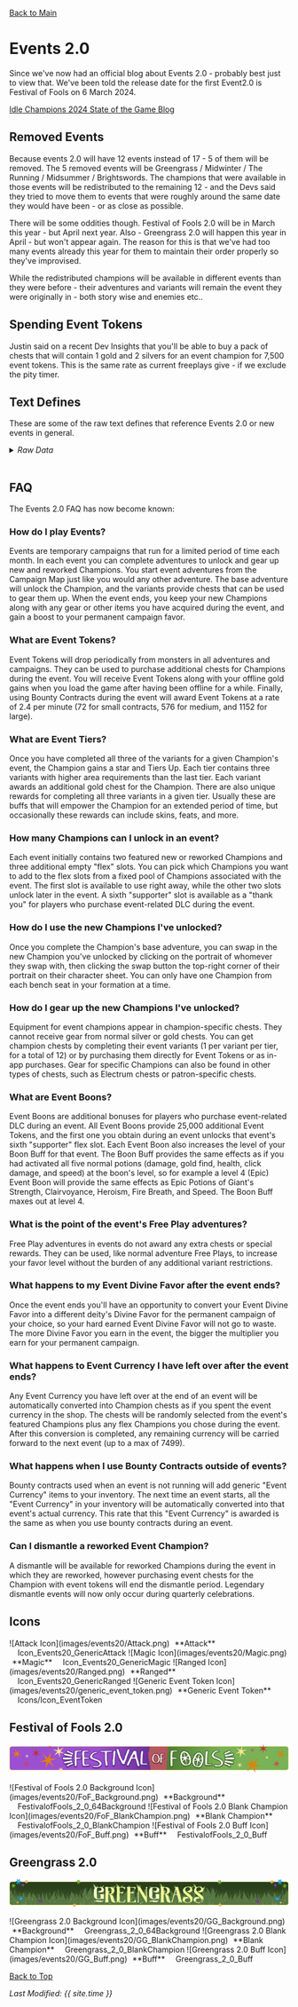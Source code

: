 [Back to Main](index.md)

# Events 2.0

Since we've now had an official blog about Events 2.0 - probably best just to view that. We've been told the release date for the first Event2.0 is Festival of Fools on 6 March 2024.

[Idle Champions 2024 State of the Game Blog](https://codenameentertainment.com/?page=idle_champions&post_id=1636#blog)

## Removed Events

Because events 2.0 will have 12 events instead of 17 - 5 of them will be removed. The 5 removed events will be Greengrass / Midwinter / The Running / Midsummer / Brightswords. The champions that were available in those events will be redistributed to the remaining 12 - and the Devs said they tried to move them to events that were roughly around the same date they would have been - or as close as possible.

There will be some oddities though. Festival of Fools 2.0 will be in March this year - but April next year. Also - Greengrass 2.0 will happen this year in April - but won't appear again. The reason for this is that we've had too many events already this year for them to maintain their order properly so they've improvised.

While the redistributed champions will be available in different events than they were before - their adventures and variants will remain the event they were originally in - both story wise and enemies etc..

## Spending Event Tokens

Justin said on a recent Dev Insights that you'll be able to buy a pack of chests that will contain 1 gold and 2 silvers for an event champion for 7,500 event tokens. This is the same rate as current freeplays give - if we exclude the pity timer.

## Text Defines

These are some of the raw text defines that reference Events 2.0 or new events in general.

<details><summary><em>Raw Data</em></summary>
<p>
<pre>
{
    "id": 5471,
    "key": "events_2_faq_title",
    "contents": "Event FAQ"
}
{
    "id": 5472,
    "key": "events_2_faq",
    "contents": "<span class=\"italic_title\">How do I play Events?</span> \r\n\r\nEvents are temporary campaigns that run for a limited period of time each month. In each event you can complete adventures to unlock and gear up new and reworked Champions. You start event adventures from the Campaign Map just like you would any other adventure. The base adventure will unlock the Champion, and the variants provide chests that can be used to gear them up. When the event ends, you keep your new Champions along with any gear or other items you have acquired during the event, and gain a boost to your permanent campaign favor.\r\n\r\n<span class=\"italic_title\">What are Event Tokens?</span> \r\n\r\nEvent Tokens will drop periodically from monsters in all adventures and campaigns. They can be used to purchase additional chests for Champions during the event. You will receive Event Tokens along with your offline gold gains when you load the game after having been offline for a while. Finally, using Bounty Contracts during the event will award Event Tokens at a rate of 2.4 per minute (72 for small contracts, 576 for medium, and 1152 for large).\r\n\r\n<span class=\"italic_title\">What are Event Tiers?</span> \r\n\r\nOnce you have completed all three of the variants for a given Champion's event, the Champion gains a star and Tiers Up. Each tier contains three variants with higher area requirements than the last tier. Each variant awards an additional gold chest for the Champion. There are also unique rewards for completing all three variants in a given tier. Usually these are buffs that will empower the Champion for an extended period of time, but occasionally these rewards can include skins, feats, and more.\r\n\r\n<span class=\"italic_title\">How many Champions can I unlock in an event?</span> \r\n\r\nEach event initially contains two featured new or reworked Champions and three additional empty \"flex\" slots. You can pick which Champions you want to add to the flex slots from a fixed pool of Champions associated with the event. The first slot is available to use right away, while the other two slots unlock later in the event.  A sixth \"supporter\" slot is available as a \"thank you\" for players who purchase event-related DLC during the event.\r\n\r\n<span class=\"italic_title\">How do I use the new Champions I've unlocked?</span> \r\n\r\nOnce you complete the Champion's base adventure, you can swap in the new Champion you've unlocked by clicking on the portrait of whomever they swap with, then clicking the swap button the top-right corner of their portrait on their character sheet. You can only have one Champion from each bench seat in your formation at a time.\r\n\r\n<span class=\"italic_title\">How do I gear up the new Champions I've unlocked?</span>\r\n\r\nEquipment for event champions appear in champion-specific chests. They cannot receive gear from normal silver or gold chests. You can get champion chests by completing their event variants (1 per variant per tier, for a total of 12) or by purchasing them directly for Event Tokens or as in-app purchases. Gear for specific Champions can also be found in other types of chests, such as Electrum chests or patron-specific chests.\r\n\r\n<span class=\"italic_title\">What are Event Boons?</span>\r\n\r\nEvent Boons are additional bonuses for players who purchase event-related DLC during an event. All Event Boons provide 25,000 additional Event Tokens, and the first one you obtain during an event unlocks that event's sixth \"supporter\" flex slot. Each Event Boon also increases the level of your Boon Buff for that event. The Boon Buff provides the same effects as if you had activated all five normal potions (damage, gold find, health, click damage, and speed) at the boon's level, so for example a level 4 (Epic) Event Boon will provide the same effects as Epic Potions of Giant's Strength, Clairvoyance, Heroism, Fire Breath, and Speed. The Boon Buff maxes out at level 4.\r\n\r\n<span class=\"italic_title\">What is the point of the event's Free Play adventures?</span> \r\n\r\nFree Play adventures in events do not award any extra chests or special rewards. They can be used, like normal adventure Free Plays, to increase your favor level without the burden of any additional variant restrictions.\r\n\r\n<span class=\"italic_title\">What happens to my Event Divine Favor after the event ends?</span>\r\n\r\nOnce the event ends you'll have an opportunity to convert your Event Divine Favor into a different deity's Divine Favor for the permanent campaign of your choice, so your hard earned Event Divine Favor will not go to waste. The more Divine Favor you earn in the event, the bigger the multiplier you earn for your permanent campaign.\r\n\r\n<span class=\"italic_title\">What happens to Event Currency I have left over after the event ends?</span>\r\n\r\nAny Event Currency you have left over at the end of an event will be automatically converted into Champion chests as if you spent the event currency in the shop. The chests will be randomly selected from the event's featured Champions plus any flex Champions you chose during the event. After this conversion is completed, any remaining currency will be carried forward to the next event (up to a max of 7499).\r\n\r\n<span class=\"italic_title\">What happens when I use Bounty Contracts outside of events?</span>\r\n\r\nBounty contracts used when an event is not running will add generic \"Event Currency\" items to your inventory. The next time an event starts, all the \"Event Currency\" in your inventory will be automatically converted into that event's actual currency.  This rate that  this \"Event Currency\" is awarded is the same as when you use bounty contracts during an event.\r\n\r\n<span class=\"italic_title\">Can I dismantle a reworked Event Champion?</span>\r\n\r\nA dismantle will be available for reworked Champions during the event in which they are reworked, however purchasing event chests for the Champion with event tokens will end the dismantle period. Legendary dismantle events will now only occur during quarterly celebrations."
}
{
    "id": 5463,
    "key": "events_2_achievement_box_msg",
    "contents": "Each achievement increases the damage of all Champions by 1%"
}
{
    "id": 5458,
    "key": "supporter_flex_slot_locked_msg",
    "contents": "Unlock the supporter slot now by purchasing DLC containing an event boost"
}
{
    "id": 5440,
    "key": "getting_event_details",
    "contents": "Getting event details..."
}
{
    "id": 5489,
    "key": "events_pick_champion_confirmation",
    "contents": "Are you sure you want to pick $heroName?"
}
</pre>
</p>
</details>
<br>

## FAQ

The Events 2.0 FAQ has now become known:

### How do I play Events?

Events are temporary campaigns that run for a limited period of time each month. In each event you can complete adventures to unlock and gear up new and reworked Champions. You start event adventures from the Campaign Map just like you would any other adventure. The base adventure will unlock the Champion, and the variants provide chests that can be used to gear them up. When the event ends, you keep your new Champions along with any gear or other items you have acquired during the event, and gain a boost to your permanent campaign favor.

### What are Event Tokens?

Event Tokens will drop periodically from monsters in all adventures and campaigns. They can be used to purchase additional chests for Champions during the event. You will receive Event Tokens along with your offline gold gains when you load the game after having been offline for a while. Finally, using Bounty Contracts during the event will award Event Tokens at a rate of 2.4 per minute (72 for small contracts, 576 for medium, and 1152 for large).

### What are Event Tiers?

Once you have completed all three of the variants for a given Champion's event, the Champion gains a star and Tiers Up. Each tier contains three variants with higher area requirements than the last tier. Each variant awards an additional gold chest for the Champion. There are also unique rewards for completing all three variants in a given tier. Usually these are buffs that will empower the Champion for an extended period of time, but occasionally these rewards can include skins, feats, and more.

### How many Champions can I unlock in an event?

Each event initially contains two featured new or reworked Champions and three additional empty "flex" slots. You can pick which Champions you want to add to the flex slots from a fixed pool of Champions associated with the event. The first slot is available to use right away, while the other two slots unlock later in the event.  A sixth "supporter" slot is available as a "thank you" for players who purchase event-related DLC during the event.

### How do I use the new Champions I've unlocked?

Once you complete the Champion's base adventure, you can swap in the new Champion you've unlocked by clicking on the portrait of whomever they swap with, then clicking the swap button the top-right corner of their portrait on their character sheet. You can only have one Champion from each bench seat in your formation at a time.

### How do I gear up the new Champions I've unlocked?

Equipment for event champions appear in champion-specific chests. They cannot receive gear from normal silver or gold chests. You can get champion chests by completing their event variants (1 per variant per tier, for a total of 12) or by purchasing them directly for Event Tokens or as in-app purchases. Gear for specific Champions can also be found in other types of chests, such as Electrum chests or patron-specific chests.

### What are Event Boons?

Event Boons are additional bonuses for players who purchase event-related DLC during an event. All Event Boons provide 25,000 additional Event Tokens, and the first one you obtain during an event unlocks that event's sixth "supporter" flex slot. Each Event Boon also increases the level of your Boon Buff for that event. The Boon Buff provides the same effects as if you had activated all five normal potions (damage, gold find, health, click damage, and speed) at the boon's level, so for example a level 4 (Epic) Event Boon will provide the same effects as Epic Potions of Giant's Strength, Clairvoyance, Heroism, Fire Breath, and Speed. The Boon Buff maxes out at level 4.

### What is the point of the event's Free Play adventures?

Free Play adventures in events do not award any extra chests or special rewards. They can be used, like normal adventure Free Plays, to increase your favor level without the burden of any additional variant restrictions.

### What happens to my Event Divine Favor after the event ends?

Once the event ends you'll have an opportunity to convert your Event Divine Favor into a different deity's Divine Favor for the permanent campaign of your choice, so your hard earned Event Divine Favor will not go to waste. The more Divine Favor you earn in the event, the bigger the multiplier you earn for your permanent campaign.

### What happens to Event Currency I have left over after the event ends?

Any Event Currency you have left over at the end of an event will be automatically converted into Champion chests as if you spent the event currency in the shop. The chests will be randomly selected from the event's featured Champions plus any flex Champions you chose during the event. After this conversion is completed, any remaining currency will be carried forward to the next event (up to a max of 7499).

### What happens when I use Bounty Contracts outside of events?

Bounty contracts used when an event is not running will add generic "Event Currency" items to your inventory. The next time an event starts, all the "Event Currency" in your inventory will be automatically converted into that event's actual currency.  This rate that  this "Event Currency" is awarded is the same as when you use bounty contracts during an event.

### Can I dismantle a reworked Event Champion?

A dismantle will be available for reworked Champions during the event in which they are reworked, however purchasing event chests for the Champion with event tokens will end the dismantle period. Legendary dismantle events will now only occur during quarterly celebrations.

## Icons

<span class="emergenceShopTableRow">
    <span class="emergenceShopTableItem">
        <span class="emergenceShopTableIcon">
            ![Attack Icon](images/events20/Attack.png)
        </span>
        <span class="emergenceShopTableTextColumn">
            <span style="margin-left:5px">**Attack**</span>
            <span style="margin-left:15px">Icon_Events20_GenericAttack</span>
        </span>
    </span>
    <span class="emergenceShopTableItem">
        <span class="emergenceShopTableIcon">
            ![Magic Icon](images/events20/Magic.png)
        </span>
        <span class="emergenceShopTableTextColumn">
            <span style="margin-left:5px">**Magic**</span>
            <span style="margin-left:15px">Icon_Events20_GenericMagic</span>
        </span>
    </span>
    <span class="emergenceShopTableItem">
        <span class="emergenceShopTableIcon">
            ![Ranged Icon](images/events20/Ranged.png)
        </span>
        <span class="emergenceShopTableTextColumn">
            <span style="margin-left:5px">**Ranged**</span>
            <span style="margin-left:15px">Icon_Events20_GenericRanged</span>
        </span>
    </span>
    <span class="emergenceShopTableItem">
        <span class="emergenceShopTableIcon">
            ![Generic Event Token Icon](images/events20/generic_event_token.png)
        </span>
        <span class="emergenceShopTableTextColumn">
            <span style="margin-left:5px">**Generic Event Token**</span>
            <span style="margin-left:15px">Icons/Icon_EventToken</span>
        </span>
    </span>
</span>

## Festival of Fools 2.0

![Festival of Fools 2.0 Banner](images/events20/FoF_Banner.png)

<span class="emergenceShopTableRow">
    <span class="emergenceShopTableItem">
        <span class="emergenceShopTableIcon">
            ![Festival of Fools 2.0 Background Icon](images/events20/FoF_Background.png)
        </span>
        <span class="emergenceShopTableTextColumn">
            <span style="margin-left:5px">**Background**</span>
            <span style="margin-left:15px">FestivalofFools_2_0_64Background</span>
        </span>
    </span>
    <span class="emergenceShopTableItem">
        <span class="emergenceShopTableIcon">
            ![Festival of Fools 2.0 Blank Champion Icon](images/events20/FoF_BlankChampion.png)
        </span>
        <span class="emergenceShopTableTextColumn">
            <span style="margin-left:5px">**Blank Champion**</span>
            <span style="margin-left:15px">FestivalofFools_2_0_BlankChampion</span>
        </span>
    </span>
    <span class="emergenceShopTableItem">
        <span class="emergenceShopTableIcon">
            ![Festival of Fools 2.0 Buff Icon](images/events20/FoF_Buff.png)
        </span>
        <span class="emergenceShopTableTextColumn">
            <span style="margin-left:5px">**Buff**</span>
            <span style="margin-left:15px">FestivalofFools_2_0_Buff</span>
        </span>
    </span>
</span>

## Greengrass 2.0

![Greengrass 2.0 Banner](images/events20/GG_Banner.png)

<span class="emergenceShopTableRow">
    <span class="emergenceShopTableItem">
        <span class="emergenceShopTableIcon">
            ![Greengrass 2.0 Background Icon](images/events20/GG_Background.png)
        </span>
        <span class="emergenceShopTableTextColumn">
            <span style="margin-left:5px">**Background**</span>
            <span style="margin-left:15px">Greengrass_2_0_64Background</span>
        </span>
    </span>
    <span class="emergenceShopTableItem">
        <span class="emergenceShopTableIcon">
            ![Greengrass 2.0 Blank Champion Icon](images/events20/GG_BlankChampion.png)
        </span>
        <span class="emergenceShopTableTextColumn">
            <span style="margin-left:5px">**Blank Champion**</span>
            <span style="margin-left:15px">Greengrass_2_0_BlankChampion</span>
        </span>
    </span>
    <span class="emergenceShopTableItem">
        <span class="emergenceShopTableIcon">
            ![Greengrass 2.0 Buff Icon](images/events20/GG_Buff.png)
        </span>
        <span class="emergenceShopTableTextColumn">
            <span style="margin-left:5px">**Buff**</span>
            <span style="margin-left:15px">Greengrass_2_0_Buff</span>
        </span>
    </span>
</span>

[Back to Top](#top)

*Last Modified: {{ site.time }}*